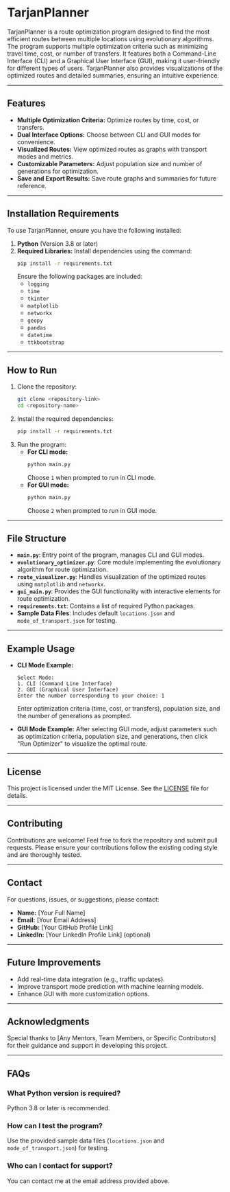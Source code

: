 
# **TarjanPlanner**

TarjanPlanner is a route optimization program designed to find the most efficient routes between multiple locations using evolutionary algorithms. The program supports multiple optimization criteria such as minimizing travel time, cost, or number of transfers. It features both a Command-Line Interface (CLI) and a Graphical User Interface (GUI), making it user-friendly for different types of users. TarjanPlanner also provides visualizations of the optimized routes and detailed summaries, ensuring an intuitive experience.

---

## **Features**
- **Multiple Optimization Criteria:** Optimize routes by time, cost, or transfers.
- **Dual Interface Options:** Choose between CLI and GUI modes for convenience.
- **Visualized Routes:** View optimized routes as graphs with transport modes and metrics.
- **Customizable Parameters:** Adjust population size and number of generations for optimization.
- **Save and Export Results:** Save route graphs and summaries for future reference.

---

## **Installation Requirements**

To use TarjanPlanner, ensure you have the following installed:

1. **Python** (Version 3.8 or later)
2. **Required Libraries:** Install dependencies using the command:
   ```bash
   pip install -r requirements.txt
   ```
   Ensure the following packages are included:
   - `logging`
   - `time`
   - `tkinter`
   - `matplotlib`
   - `networkx`
   - `geopy`
   - `pandas`
   - `datetime`
   - `ttkbootstrap`

---

## **How to Run**

1. Clone the repository:
   ```bash
   git clone <repository-link>
   cd <repository-name>
   ```
2. Install the required dependencies:
   ```bash
   pip install -r requirements.txt
   ```
3. Run the program:
   - **For CLI mode:**
     ```bash
     python main.py
     ```
     Choose `1` when prompted to run in CLI mode.
   - **For GUI mode:**
     ```bash
     python main.py
     ```
     Choose `2` when prompted to run in GUI mode.

---

## **File Structure**
- **`main.py`**: Entry point of the program, manages CLI and GUI modes.
- **`evolutionary_optimizer.py`**: Core module implementing the evolutionary algorithm for route optimization.
- **`route_visualizer.py`**: Handles visualization of the optimized routes using `matplotlib` and `networkx`.
- **`gui_main.py`**: Provides the GUI functionality with interactive elements for route optimization.
- **`requirements.txt`**: Contains a list of required Python packages.
- **Sample Data Files**: Includes default `locations.json` and `mode_of_transport.json` for testing.

---

## **Example Usage**
- **CLI Mode Example:**
  ```
  Select Mode:
  1. CLI (Command Line Interface)
  2. GUI (Graphical User Interface)
  Enter the number corresponding to your choice: 1
  ```
  Enter optimization criteria (time, cost, or transfers), population size, and the number of generations as prompted.

- **GUI Mode Example:**
  After selecting GUI mode, adjust parameters such as optimization criteria, population size, and generations, then click "Run Optimizer" to visualize the optimal route.

---

## **License**

This project is licensed under the MIT License. See the [LICENSE](LICENSE) file for details.

---

## **Contributing**

Contributions are welcome! Feel free to fork the repository and submit pull requests. Please ensure your contributions follow the existing coding style and are thoroughly tested.

---

## **Contact**

For questions, issues, or suggestions, please contact:

- **Name:** [Your Full Name]  
- **Email:** [Your Email Address]  
- **GitHub:** [Your GitHub Profile Link]  
- **LinkedIn:** [Your LinkedIn Profile Link] (optional)

---

## **Future Improvements**
- Add real-time data integration (e.g., traffic updates).
- Improve transport mode prediction with machine learning models.
- Enhance GUI with more customization options.

---

## **Acknowledgments**
Special thanks to [Any Mentors, Team Members, or Specific Contributors] for their guidance and support in developing this project.

---

## **FAQs**
### What Python version is required?
Python 3.8 or later is recommended.

### How can I test the program?
Use the provided sample data files (`locations.json` and `mode_of_transport.json`) for testing.

### Who can I contact for support?
You can contact me at the email address provided above.
